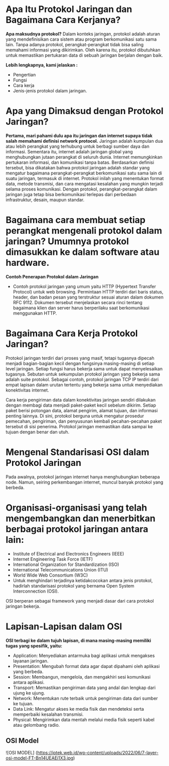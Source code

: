 # Apa Itu Protokol Jaringan dan Bagaimana Cara Kerjanya?
**Apa maksudnya protokol?**
Dalam konteks jaringan, protokol adalah aturan yang mendefinisikan cara sistem atau program berkomunikasi satu sama lain. Tanpa adanya protokol, perangkat-perangkat tidak bisa saling memahami informasi yang dikirimkan. Oleh karena itu, protokol dibutuhkan untuk memastikan pertukaran data di sebuah jaringan berjalan dengan baik.

**Lebih lengkapnya, kami jelaskan :**
- Pengertian
- Fungsi
- Cara kerja
- Jenis-jenis protokol dalam jaringan.

# Apa yang Dimaksud dengan Protokol Jaringan?
**Pertama, mari pahami dulu apa itu jaringan dan internet supaya tidak salah memahami definisi network protocol.**
Jaringan adalah kumpulan dua atau lebih perangkat yang terhubung untuk berbagi sumber daya dan informasi. Sementara itu, internet adalah jaringan global yang menghubungkan jutaan perangkat di seluruh dunia. Internet memungkinkan pertukaran informasi, dan komunikasi tanpa batas.
Berdasarkan definisi tersebut, bisa dikatakan bahwa protokol jaringan adalah standar yang mengatur bagaimana perangkat-perangkat berkomunikasi satu sama lain di suatu jaringan, termasuk di internet. Protokol inilah yang menentukan format data, metode transmisi, dan cara mengatasi kesalahan yang mungkin terjadi selama proses komunikasi. Dengan protokol, perangkat-perangkat dalam jaringan juga tetap bisa berkomunikasi terlepas dari perbedaan infrastruktur, desain, maupun standar.

# Bagaimana cara membuat setiap perangkat mengenali protokol dalam jaringan? Umumnya protokol dimasukkan ke dalam software atau hardware.
**Contoh Penerapan Protokol dalam Jaringan**
- Contoh protokol jaringan yang umum yaitu HTTP (Hypertext Transfer Protocol) untuk web browsing.
Permintaan HTTP terdiri dari baris status, header, dan badan pesan yang terstruktur sesuai aturan dalam dokumen RFC 9112. Dokumen tersebut menjelaskan secara rinci tentang bagaimana klien dan server harus berperilaku saat berkomunikasi menggunakan HTTP.

# Bagaimana Cara Kerja Protokol Jaringan?
Protokol jaringan terdiri dari proses yang masif, tetapi tugasnya dipecah menjadi bagian-bagian kecil dengan fungsinya masing-masing di setiap level jaringan. Setiap fungsi harus bekerja sama untuk dapat menyelesaikan tugasnya. Sebutan untuk sekumpulan protokol jaringan yang bekerja sama adalah suite protokol. Sebagai contoh, protokol jaringan TCP IP terdiri dari empat lapisan dalam urutan tertentu yang bekerja sama untuk menyediakan konektivitas internet.

Cara kerja pengiriman data dalam konektivitas jaringan sendiri dilakukan dengan membagi data menjadi paket-paket kecil sebelum dikirim. Setiap paket berisi potongan data, alamat pengirim, alamat tujuan, dan informasi penting lainnya. Di sini, protokol berguna untuk mengatur prosedur pemecahan, pengiriman, dan penyusunan kembali pecahan-pecahan paket tersebut di sisi penerima. Protokol jaringan memastikan data sampai ke tujuan dengan benar dan utuh.

# Mengenal Standarisasi OSI dalam Protokol Jaringan
Pada awalnya, protokol jaringan internet hanya menghubungkan beberapa node. Namun, seiring perkembangan internet, muncul banyak protokol yang berbeda.

# Organisasi-organisasi yang telah mengembangkan dan menerbitkan berbagai protokol jaringan antara lain:

- Institute of Electrical and Electronics Engineers (IEEE)
- Internet Engineering Task Force (IETF)
- International Organization for Standardization (ISO)
- International Telecommunications Union (ITU)
- World Wide Web Consortium (W3C)
- Untuk menghindari terjadinya ketidakcocokan antara jenis protokol, hadirlah standarisasi protokol yang bernama Open System Interconnection (OSI). 

OSI berperan sebagai framework yang menjadi dasar dari cara protokol jaringan bekerja.

# Lapisan-Lapisan dalam OSI
**OSI terbagi ke dalam tujuh lapisan, di mana masing-masing memiliki tugas yang spesifik, yaitu:**

- Application: Menyediakan antarmuka bagi aplikasi untuk mengakses layanan jaringan.
- Presentation: Mengubah format data agar dapat dipahami oleh aplikasi yang berbeda.
- Session: Membangun, mengelola, dan mengakhiri sesi komunikasi antara aplikasi.
- Transport: Memastikan pengiriman data yang andal dan lengkap dari ujung ke ujung.
- Network: Menentukan rute terbaik untuk pengiriman data dari sumber ke tujuan.
- Data Link: Mengatur akses ke media fisik dan mendeteksi serta memperbaiki kesalahan transmisi.
- Physical: Mengirimkan data mentah melalui media fisik seperti kabel atau gelombang radio.

## OSI Model
![OSI MODEL] (https://iptek.web.id/wp-content/uploads/2022/06/7-layer-osi-model-FT-Bn14UEAEi1X3.jpg)

